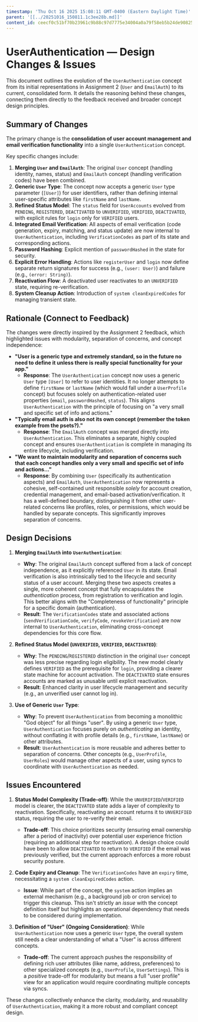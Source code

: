 ```yaml
---
timestamp: 'Thu Oct 16 2025 15:08:11 GMT-0400 (Eastern Daylight Time)'
parent: '[[../20251016_150811.1c3ee28b.md]]'
content_id: ceecf0c51bf70b23961c9b88c97d7775e34004a0a79f58eb5b24de908251cd26
---
```


# UserAuthentication — Design Changes & Issues

This document outlines the evolution of the `UserAuthentication` concept from its initial representations in Assignment 2 (`User` and `EmailAuth`) to its current, consolidated form. It details the reasoning behind these changes, connecting them directly to the feedback received and broader concept design principles.

## Summary of Changes

The primary change is the **consolidation of user account management and email verification functionality** into a single `UserAuthentication` concept.

Key specific changes include:

1. **Merging `User` and `EmailAuth`**: The original `User` concept (handling identity, names, status) and `EmailAuth` concept (handling verification codes) have been combined.
2. **Generic `User` Type**: The concept now accepts a generic `User` type parameter (`[User]`) for user identifiers, rather than defining internal user-specific attributes like `firstName` and `lastName`.
3. **Refined Status Model**: The `status` field for `UserAccounts` evolved from `PENDING`, `REGISTERED`, `DEACTIVATED` to `UNVERIFIED`, `VERIFIED`, `DEACTIVATED`, with explicit rules for `login` only for `VERIFIED` users.
4. **Integrated Email Verification**: All aspects of email verification (code generation, expiry, matching, and status update) are now internal to `UserAuthentication`, including `VerificationCodes` as part of its state and corresponding actions.
5. **Password Hashing**: Explicit mention of `passwordHashed` in the state for security.
6. **Explicit Error Handling**: Actions like `registerUser` and `login` now define separate return signatures for success (e.g., `(user: User)`) and failure (e.g., `(error: String)`).
7. **Reactivation Flow**: A deactivated user reactivates to an `UNVERIFIED` state, requiring re-verification.
8. **System Cleanup Action**: Introduction of `system cleanExpiredCodes` for managing transient state.

## Rationale (Connect to Feedback)

The changes were directly inspired by the Assignment 2 feedback, which highlighted issues with modularity, separation of concerns, and concept independence:

* **"User is a generic type and extremely standard, so in the future no need to define it unless there is really special functionality for your app."**
  * **Response**: The `UserAuthentication` concept now uses a generic `User` type `[User]` to refer to user identities. It no longer attempts to define `firstName` or `lastName` (which would fall under a `UserProfile` concept) but focuses solely on authentication-related user properties (`email`, `passwordHashed`, `status`). This aligns `UserAuthentication` with the principle of focusing on "a very small and specific set of info and actions."
* **"Typically email auth is also not its own concept (remember the token example from the psets?)."**
  * **Response**: The `EmailAuth` concept was merged directly into `UserAuthentication`. This eliminates a separate, highly coupled concept and ensures `UserAuthentication` is complete in managing its entire lifecycle, including verification.
* **"We want to maintain modularity and separation of concerns such that each concept handles only a very small and specific set of info and actions..."**
  * **Response**: By combining `User` (specifically its authentication aspects) and `EmailAuth`, `UserAuthentication` now represents a cohesive, self-contained unit responsible *solely* for account creation, credential management, and email-based activation/verification. It has a well-defined boundary, distinguishing it from other user-related concerns like profiles, roles, or permissions, which would be handled by separate concepts. This significantly improves separation of concerns.

## Design Decisions

1. **Merging `EmailAuth` into `UserAuthentication`**:
   * **Why**: The original `EmailAuth` concept suffered from a lack of concept independence, as it explicitly referenced `User` in its state. Email verification is also intrinsically tied to the lifecycle and security status of a user account. Merging these two aspects creates a single, more coherent concept that fully encapsulates the *authentication* process, from registration to verification and login. This better aligns with the "Completeness of functionality" principle for a specific domain (authentication).
   * **Result**: The `VerificationCodes` state and associated actions (`sendVerificationCode`, `verifyCode`, `revokeVerification`) are now internal to `UserAuthentication`, eliminating cross-concept dependencies for this core flow.

2. **Refined Status Model (`UNVERIFIED`, `VERIFIED`, `DEACTIVATED`)**:
   * **Why**: The `PENDING`/`REGISTERED` distinction in the original `User` concept was less precise regarding login eligibility. The new model clearly defines `VERIFIED` as the prerequisite for `login`, providing a clearer state machine for account activation. The `DEACTIVATED` state ensures accounts are marked as unusable until explicit reactivation.
   * **Result**: Enhanced clarity in user lifecycle management and security (e.g., an unverified user cannot log in).

3. **Use of Generic `User` Type**:
   * **Why**: To prevent `UserAuthentication` from becoming a monolithic "God object" for all things "user". By using a generic `User` type, `UserAuthentication` focuses purely on *authenticating* an identity, without conflating it with profile details (e.g., `firstName`, `lastName`) or other attributes.
   * **Result**: `UserAuthentication` is more reusable and adheres better to separation of concerns. Other concepts (e.g., `UserProfile`, `UserRoles`) would manage other aspects of a user, using syncs to coordinate with `UserAuthentication` as needed.

## Issues Encountered

1. **Status Model Complexity (Trade-off)**: While the `UNVERIFIED`/`VERIFIED` model is clearer, the `DEACTIVATED` state adds a layer of complexity to reactivation. Specifically, reactivating an account returns it to `UNVERIFIED` status, requiring the user to re-verify their email.
   * **Trade-off**: This choice prioritizes security (ensuring email ownership after a period of inactivity) over potential user experience friction (requiring an additional step for reactivation). A design choice could have been to allow `DEACTIVATED` to return to `VERIFIED` if the email was previously verified, but the current approach enforces a more robust security posture.

2. **Code Expiry and Cleanup**: The `VerificationCodes` have an `expiry` time, necessitating a `system cleanExpiredCodes` action.
   * **Issue**: While part of the concept, the `system` action implies an external mechanism (e.g., a background job or cron service) to trigger this cleanup. This isn't strictly an *issue* with the concept definition itself but highlights an operational dependency that needs to be considered during implementation.

3. **Definition of "User" (Ongoing Consideration)**: While `UserAuthentication` now uses a generic `User` type, the overall system still needs a clear understanding of what a "User" is across different concepts.
   * **Trade-off**: The current approach pushes the responsibility of defining rich user attributes (like name, address, preferences) to other specialized concepts (e.g., `UserProfile`, `UserSettings`). This is a *positive* trade-off for modularity but means a full "user profile" view for an application would require coordinating multiple concepts via syncs.

These changes collectively enhance the clarity, modularity, and reusability of `UserAuthentication`, making it a more robust and compliant concept design.

